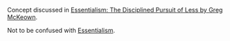 Concept discussed in [Essentialism: The Disciplined Pursuit of Less by Greg McKeown](https://amzn.to/3mp1J2d).

Not to be confused with [Essentialism](https://en.wikipedia.org/wiki/Essentialism).